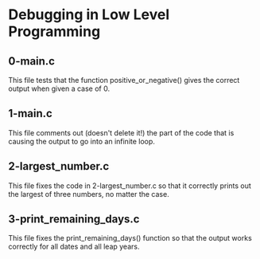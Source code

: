 # Debugging in Low Level Programming

## 0-main.c

This file tests that the function positive_or_negative() gives the correct
output when given a case of 0.

## 1-main.c

This file comments out (doesn't delete it!) the part of the code that is causing the output to go into an infinite loop.

## 2-largest_number.c

This file fixes the code in 2-largest_number.c so that it correctly prints out the largest of three numbers, no matter the case.

## 3-print_remaining_days.c

This file fixes the print_remaining_days() function so that the output works correctly for all dates and all leap years.

